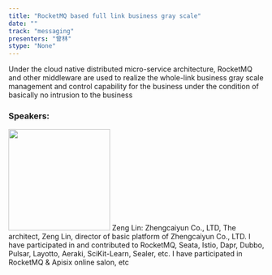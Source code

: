 ```yaml
---
title: "RocketMQ based full link business gray scale"
date: "" 
track: "messaging"
presenters: "曾林"
stype: "None"
---
```

Under the cloud native distributed micro-service architecture, RocketMQ and other middleware are used to realize the whole-link business gray scale management and control capability for the business under the condition of basically no intrusion to the business
 ### Speakers: 
 <img src="images/speaker/1237.png" width="200" />
 Zeng Lin: Zhengcaiyun Co., LTD, The architect, Zeng Lin, director of basic platform of Zhengcaiyun Co., LTD. I have participated in and contributed to RocketMQ, Seata, Istio, Dapr, Dubbo, Pulsar, Layotto, Aeraki, SciKit-Learn, Sealer, etc. I have participated in RocketMQ & Apisix online salon, etc
 